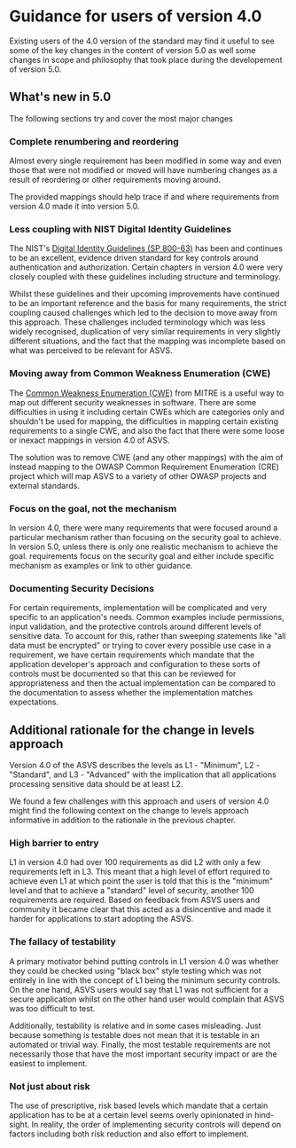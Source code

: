 # Guidance for users of version 4.0

Existing users of the 4.0 version of the standard may find it useful to see some of the key changes in the content of version 5.0 as well some changes in scope and philosophy that took place during the developement of version 5.0.

## What's new in 5.0

The following sections try and cover the most major changes

### Complete renumbering and reordering

Almost every single requirement has been modified in some way and even those that were not modified or moved will have numbering changes as a result of reordering or other requirements moving around.

The provided mappings should help trace if and where requirements from version 4.0 made it into version 5.0.

### Less coupling with NIST Digital Identity Guidelines

The NIST's [Digital Identity Guidelines (SP 800-63)](https://pages.nist.gov/800-63-3/) has been and continues to be an excellent, evidence driven standard for key controls around authentication and authorization. Certain chapters in version 4.0 were very closely coupled with these guidelines including structure and terminology.

Whilst these guidelines and their upcoming improvements have continued to be an important reference and the basis for many requirements, the strict coupling caused challenges which led to the decision to move away from this approach. These challenges included terminology which was less widely recognised, duplication of very similar requirements in very slightly different situations, and the fact that the mapping was incomplete based on what was perceived to be relevant for ASVS.

### Moving away from Common Weakness Enumeration (CWE)

The [Common Weakness Enumeration (CWE)](https://cwe.mitre.org/) from MITRE is a useful way to map out different security weaknesses in software. There are some difficulties in using it including certain CWEs which are categories only and shouldn't be used for mapping, the difficulties in mapping certain existing requirements to a single CWE, and also the fact that there were some loose or inexact mappings in version 4.0 of ASVS.

The solution was to remove CWE (and any other mappings) with the aim of instead mapping to the OWASP Common Requirement Enumeration (CRE) project which will map ASVS to a variety of other OWASP projects and external standards.

### Focus on the goal, not the mechanism

In version 4.0, there were many requirements that were focused around a particular mechanism rather than focusing on the security goal to achieve. In version 5.0, unless there is only one realistic mechanism to achieve the goal. requirements focus on the security goal and either include specific mechanism as examples or link to other guidance.

### Documenting Security Decisions

For certain requirements, implementation will be complicated and very specific to an application's needs. Common examples include permissions, input validation, and the protective controls around different levels of sensitive data. To account for this, rather than sweeping statements like "all data must be encrypted" or trying to cover every possible use case in a requirement, we have certain requirements which mandate that the application developer's approach and configuration to these sorts of controls must be documented so that this can be reviewed for appropriateness and then the actual implementation can be compared to the documentation to assess whether the implementation matches expectations.

<!--

### TODO: add more items

We set out to ensure that the ASVS 4.0 Level 1 is a comprehensive superset of PCI DSS 3.2.1 Sections 6.5, for application design, coding, testing, secure code reviews, and penetration tests. This necessitated covering buffer overflow and unsafe memory operations in V5, and unsafe memory-related compilation flags in V14, in addition to existing industry-leading application and web service verification requirements.

We have completed the shift of the ASVS from monolithic server-side-only controls, to providing security controls for all modern applications and APIs. In the days of functional programming, server-less API, mobile, cloud, containers, CI/CD and DevSecOps, federation and more, we cannot continue to ignore modern application architecture. Modern applications are designed very differently from those built when the original ASVS was released in 2009. The ASVS must always look far into the future so that we provide sound advice for our primary audience - developers. We have clarified or dropped any requirement that assumes that applications are executed on systems owned by a single organization.

Due to the size of the ASVS 4.0, as well as our desire to become the baseline ASVS for all other ASVS efforts, we have retired the mobile chapter, in favor of the Mobile Application Security Verification Standard (MASVS). We have also retired the Internet of Things appendix, in favor of the IoT Security Verification Standard (ISVS). We thank both the OWASP Mobile Team and OWASP IoT Project Team for their support of the ASVS, and look forward to working with them in the future to provide complementary standards.

Lastly, we have de-duped and retired less impactful controls. Over time, the ASVS started being a comprehensive set of controls, but not all controls equally contribute to producing secure software. This effort to eliminate low-impact items could go further. In a future edition of the ASVS, the Common Weakness Scoring System (CWSS) will help prioritize further those controls that are truly important and those that should be retired.

As of version 4.0, the ASVS will focus solely on being the leading web apps and service standard, covering traditional and modern application architecture, agile security practices and DevSecOps culture.
-->

## Additional rationale for the change in levels approach

Version 4.0 of the ASVS describes the levels as L1 - "Minimum", L2 - "Standard", and L3 - "Advanced" with the implication that all applications processing sensitive data should be at least L2.

We found a few challenges with this approach and users of version 4.0 might find the following context on the change to levels approach informative in addition to the rationale in the previous chapter.

### High barrier to entry

L1 in version 4.0 had over 100 requirements as did L2 with only a few requirements left in L3. This meant that a high level of effort required to achieve even L1 at which point the user is told that this is the "minimum" level and that to achieve a "standard" level of security, another 100 requirements are required. Based on feedback from ASVS users and community it became clear that this acted as a disincentive and made it harder for applications to start adopting the ASVS.

### The fallacy of testability

A primary motivator behind putting controls in L1 version 4.0 was whether they could be checked using "black box" style testing which was not entirely in line with the concept of L1 being the minimum security controls. On the one hand, ASVS users would say that L1 was not sufficient for a secure application whilst on the other hand user would complain that ASVS was too difficult to test.

Additionally, testability is relative and in some cases misleading. Just because something is testable does not mean that it is testable in an automated or trivial way. Finally, the most testable requirements are not necessarily those that have the most important security impact or are the easiest to implement.

### Not just about risk

The use of prescriptive, risk based levels which mandate that a certain application has to be at a certain level seems overly opinionated in hind-sight. In reality, the order of implementing security controls will depend on factors including both risk reduction and also effort to implement.
